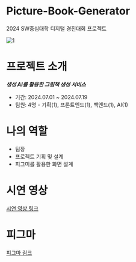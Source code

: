 # Picture-Book-Generator
2024 SW중심대학 디지털 경진대회 프로젝트

![1](https://github.com/user-attachments/assets/73bf9aca-c818-4145-bf42-04ba95f6945c)

# 프로젝트 소개
***생성 AI를 활용한 그림책 생성 서비스***
- 기간: 2024.07.01 ~ 2024.07.19
- 팀원: 4명 - 기획(1), 프론트엔드(1), 백엔드(1), AI(1)

# 나의 역할
- 팀장
- 프로젝트 기획 및 설계
- 피그미를 활용한 화면 설계


# 시연 영상
[시연 영상 링크](https://drive.google.com/file/d/1Wc8A12PwRX8_1sduQE2BFtQIrBCXJf4w/view?usp=drive_link)


# 피그마
[피그마 링크](https://www.figma.com/design/zQeCpEzrNLkiFEigwFvTLi/SW-%EA%B2%BD%EC%A7%84%EB%8C%80%ED%9A%8C?node-id=0-1&t=EhScyk2Wqwg5GKCV-1)
